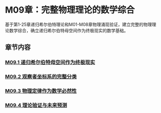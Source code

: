 # M09章：完整物理理论的数学综合

基于第1-25章递归希尔伯特理论和M01-M08章物理涌现验证，建立完整的物理理论数学综合，确立递归希尔伯特母空间作为终极现实的数学基础。

## 章节内容

### [M09.1 递归希尔伯特母空间作为终极现实](./M09.1-recursive-hilbert-mother-space-ultimate-reality.md)
### [M09.2 观察者坐标系的完整分类](./M09.2-observer-coordinate-systems-complete-classification.md)
### [M09.3 物理定律作为数学必然性](./M09.3-physical-laws-as-mathematical-necessities.md)
### [M09.4 理论验证与未来预测](./M09.4-theory-verification-future-predictions.md)